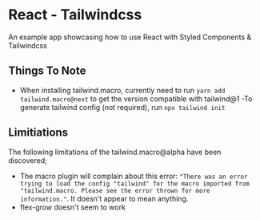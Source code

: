 # React - Tailwindcss

An example app showcasing how to use React with Styled Components & Tailwindcss

## Things To Note

- When installing tailwind.macro, currently need to run `yarn add tailwind.macro@next` to get the version compatible with tailwind@1
  -To generate tailwind config (not required), run `npx tailwind init`

## Limitiations

The following limitations of the tailwind.macro@alpha have been discovered;

- The macro plugin will complain about this error: `"There was an error trying to load the config "tailwind" for the macro imported from "tailwind.macro. Please see the error thrown for more information."`. It doesn't appear to mean anything.
- flex-grow doesn't seem to work
